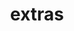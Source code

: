 ---
layout: page
title: extras
nav: true
nav_order: 6
dropdown: true
children: 
    - title: appearances
      permalink: /appearances/
    - title: divider
    - title: backlog
      permalink: /backlog/
    - title: divider
    - title: books
      permalink: /books/
    - title: divider
    - title: bella
      permalink: /bella/
    - title: divider
    - title: knitting
      permalink: /knitting/
---